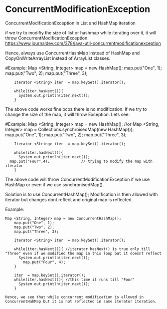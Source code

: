 # ConcurrentModificationException
ConcurrentModificationException in List and HashMap iteration

if we try to modifiy the size of list or hashmap while iterating over it, it will throw ConcurrentModificationException.
https://www.journaldev.com/378/java-util-concurrentmodificationexception

Hence, always use ConcurrentHashMap instead of HashMap and CopyOnWriteArrayList instead of ArrayList classes.

#Example:
	Map <String, Integer> map = new HashMap();
		map.put("One", 1);
		map.put("Two", 2);
		map.put("Three", 3);
		
		Iterator <String> iter  = map.keySet().iterator();
		
		while(iter.hasNext()){
		  System.out.println(iter.next()); 
		}
    
   The above code works fine bcoz there is no modification. If we try to change the size of the map, it will throw Exception.
   Lets see:
   
#Example:
	  Map <String, Integer> map = new HashMap();  //or   Map <String, Integer> map = Collections.synchroisedMap(new HashMap());  
		map.put("One", 1);
		map.put("Two", 2);
		map.put("Three", 3);
		
		Iterator <String> iter  = map.keySet().iterator();
		
		while(iter.hasNext()){
		  System.out.println(iter.next()); 
      map.put("Four",4);              // trying to modify the map with iterator
		}
    
   The above code will throw ConcurrentModificationException if we use HashMap or even if we use synchronisedMap().
   
   Solution is to use ConcurrentHashMap(); Modification is then allowed with iterator but changes dont reflect and original map is reflected.
   
Example:

    Map <String, Integer> map = new ConcurrentHashMap();
		map.put("One", 1);
		map.put("Two", 2);
		map.put("Three", 3);
		
		Iterator <String> iter  = map.keySet().iterator();
		
		while(iter.hasNext()){ //iterator.hasNext() is true only till "Three" even if we modified the map in this loop but it doesnt reflect
		  System.out.println(iter.next()); 
		    map.put("Four", 4);
		}
		
		iter  = map.keySet().iterator();
		while(iter.hasNext()){ //this time it runs till "Four"
		  System.out.println(iter.next()); 
		}
    
    Hence, we see that while concurrent modification is allowed in ConcurrentHahMap but it is not reflected in same iterator iteration.
